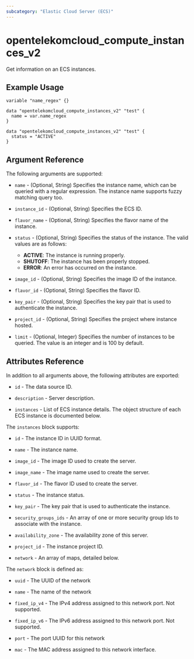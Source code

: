 ```yaml
---
subcategory: "Elastic Cloud Server (ECS)"
---
```


# opentelekomcloud_compute_instances_v2

Get information on an ECS instances.

## Example Usage

```hcl
variable "name_regex" {}

data "opentelekomcloud_compute_instances_v2" "test" {
  name = var.name_regex
}
```

```hcl
data "opentelekomcloud_compute_instances_v2" "test" {
  status = "ACTIVE"
}
```

## Argument Reference

The following arguments are supported:

* `name` - (Optional, String) Specifies the instance name, which can be queried with a regular expression.
  The instance name supports fuzzy matching query too.

* `instance_id` - (Optional, String) Specifies the ECS ID.

* `flavor_name` - (Optional, String) Specifies the flavor name of the instance.

* `status` - (Optional, String) Specifies the status of the instance. The valid values are as follows:
    + **ACTIVE**: The instance is running properly.
    + **SHUTOFF**: The instance has been properly stopped.
    + **ERROR**: An error has occurred on the instance.

* `image_id` - (Optional, String) Specifies the image ID of the instance.

* `flavor_id` - (Optional, String) Specifies the flavor ID.

* `key_pair` - (Optional, String) Specifies the key pair that is used to authenticate the instance.

* `project_id` - (Optional, String) Specifies the project where instance hosted.

* `limit` - (Optional, Integer) Specifies the number of instances to be queried. The value is an integer and is 100 by default.

## Attributes Reference

In addition to all arguments above, the following attributes are exported:

* `id` - The data source ID.

* `description` - Server description.

* `instances` - List of ECS instance details. The object structure of each ECS instance is documented below.

The `instances` block supports:

* `id` - The instance ID in UUID format.

* `name` - The instance name.

* `image_id` - The image ID used to create the server.

* `image_name` - The image name used to create the server.

* `flavor_id` - The flavor ID used to create the server.

* `status` - The instance status.

* `key_pair` - The key pair that is used to authenticate the instance.

* `security_groups_ids` - An array of one or more security group Ids to associate with the instance.

* `availability_zone` - The availability zone of this server.

* `project_id` - The instance project ID.

* `network` - An array of maps, detailed below.

The `network` block is defined as:

* `uuid` - The UUID of the network

* `name` - The name of the network

* `fixed_ip_v4` - The IPv4 address assigned to this network port. Not supported.

* `fixed_ip_v6` - The IPv6 address assigned to this network port. Not supported.

* `port` - The port UUID for this network

* `mac` - The MAC address assigned to this network interface.
